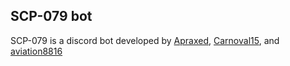 ## SCP-079 bot

SCP-079 is a discord bot developed by [Apraxed](https://github.com/Apraxed), [Carnoval15](https://github.com/Carnoval15), and [aviation8816](https://github.com/aviation8816)
